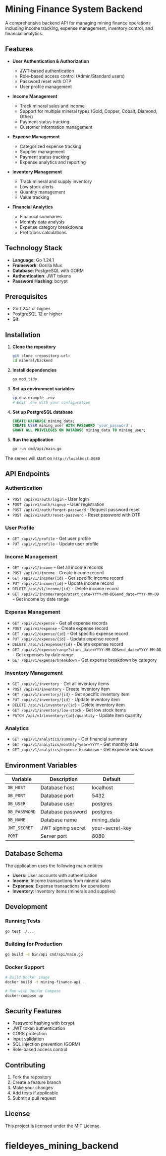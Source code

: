 # Mining Finance System Backend

A comprehensive backend API for managing mining finance operations including income tracking, expense management, inventory control, and financial analytics.

## Features

- **User Authentication & Authorization**
  - JWT-based authentication
  - Role-based access control (Admin/Standard users)
  - Password reset with OTP
  - User profile management

- **Income Management**
  - Track mineral sales and income
  - Support for multiple mineral types (Gold, Copper, Cobalt, Diamond, Other)
  - Payment status tracking
  - Customer information management

- **Expense Management**
  - Categorized expense tracking
  - Supplier management
  - Payment status tracking
  - Expense analytics and reporting

- **Inventory Management**
  - Track mineral and supply inventory
  - Low stock alerts
  - Quantity management
  - Value tracking

- **Financial Analytics**
  - Financial summaries
  - Monthly data analysis
  - Expense category breakdowns
  - Profit/loss calculations

## Technology Stack

- **Language**: Go 1.24.1
- **Framework**: Gorilla Mux
- **Database**: PostgreSQL with GORM
- **Authentication**: JWT tokens
- **Password Hashing**: bcrypt

## Prerequisites

- Go 1.24.1 or higher
- PostgreSQL 12 or higher
- Git

## Installation

1. **Clone the repository**
   ```bash
   git clone <repository-url>
   cd mineral/backend
   ```

2. **Install dependencies**
   ```bash
   go mod tidy
   ```

3. **Set up environment variables**
   ```bash
   cp env.example .env
   # Edit .env with your configuration
   ```

4. **Set up PostgreSQL database**
   ```sql
   CREATE DATABASE mining_data;
   CREATE USER mining_user WITH PASSWORD 'your_password';
   GRANT ALL PRIVILEGES ON DATABASE mining_data TO mining_user;
   ```

5. **Run the application**
   ```bash
   go run cmd/api/main.go
   ```

The server will start on `http://localhost:8080`

## API Endpoints

### Authentication
- `POST /api/v1/auth/login` - User login
- `POST /api/v1/auth/signup` - User registration
- `POST /api/v1/auth/forgot-password` - Request password reset
- `POST /api/v1/auth/reset-password` - Reset password with OTP

### User Profile
- `GET /api/v1/profile` - Get user profile
- `PUT /api/v1/profile` - Update user profile

### Income Management
- `GET /api/v1/income` - Get all income records
- `POST /api/v1/income` - Create income record
- `GET /api/v1/income/{id}` - Get specific income record
- `PUT /api/v1/income/{id}` - Update income record
- `DELETE /api/v1/income/{id}` - Delete income record
- `GET /api/v1/income/range?start_date=YYYY-MM-DD&end_date=YYYY-MM-DD` - Get income by date range

### Expense Management
- `GET /api/v1/expense` - Get all expense records
- `POST /api/v1/expense` - Create expense record
- `GET /api/v1/expense/{id}` - Get specific expense record
- `PUT /api/v1/expense/{id}` - Update expense record
- `DELETE /api/v1/expense/{id}` - Delete expense record
- `GET /api/v1/expense/range?start_date=YYYY-MM-DD&end_date=YYYY-MM-DD` - Get expenses by date range
- `GET /api/v1/expense/breakdown` - Get expense breakdown by category

### Inventory Management
- `GET /api/v1/inventory` - Get all inventory items
- `POST /api/v1/inventory` - Create inventory item
- `GET /api/v1/inventory/{id}` - Get specific inventory item
- `PUT /api/v1/inventory/{id}` - Update inventory item
- `DELETE /api/v1/inventory/{id}` - Delete inventory item
- `GET /api/v1/inventory/low-stock` - Get low stock items
- `PATCH /api/v1/inventory/{id}/quantity` - Update item quantity

### Analytics
- `GET /api/v1/analytics/summary` - Get financial summary
- `GET /api/v1/analytics/monthly?year=YYYY` - Get monthly data
- `GET /api/v1/analytics/expense-breakdown` - Get expense breakdown

## Environment Variables

| Variable | Description | Default |
|----------|-------------|---------|
| `DB_HOST` | Database host | localhost |
| `DB_PORT` | Database port | 5432 |
| `DB_USER` | Database user | postgres |
| `DB_PASSWORD` | Database password | postgres |
| `DB_NAME` | Database name | mining_data |
| `JWT_SECRET` | JWT signing secret | your-secret-key |
| `PORT` | Server port | 8080 |

## Database Schema

The application uses the following main entities:

- **Users**: User accounts with authentication
- **Income**: Income transactions from mineral sales
- **Expenses**: Expense transactions for operations
- **Inventory**: Inventory items (minerals and supplies)

## Development

### Running Tests
```bash
go test ./...
```

### Building for Production
```bash
go build -o bin/api cmd/api/main.go
```

### Docker Support
```bash
# Build Docker image
docker build -t mining-finance-api .

# Run with Docker Compose
docker-compose up
```

## Security Features

- Password hashing with bcrypt
- JWT token authentication
- CORS protection
- Input validation
- SQL injection prevention (GORM)
- Role-based access control

## Contributing

1. Fork the repository
2. Create a feature branch
3. Make your changes
4. Add tests if applicable
5. Submit a pull request

## License

This project is licensed under the MIT License.
# fieldeyes_mining_backend
